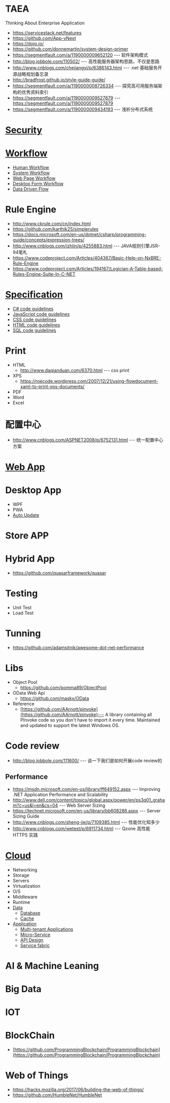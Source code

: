 # TAEA
Thinking About Enterprise Application
* https://servicestack.net/features
* https://github.com/App-vNext
* https://dojo.io/
* https://github.com/donnemartin/system-design-primer
* https://segmentfault.com/a/1190000009652120 --- 软件架构模式 
* http://blog.jobbole.com/110502/ --- 高性能服务器架构思路，不仅是思路
* http://www.cnblogs.com/chejiangyi/p/6386143.html --- .net 基础服务开源战略规划备忘录 
* http://bradfrost.github.io/style-guide-guide/
* https://segmentfault.com/a/1190000008726334 --- 探究高可用服务端架构的优秀资料索引 
* https://segmentfault.com/a/1190000009527879 --- https://segmentfault.com/a/1190000009527879
* https://segmentfault.com/a/1190000009434193 --- 浅析分布式系统 
# [Security](https://github.com/maskx/TAEA/blob/master/Security/index.md)
# [Workflow](https://github.com/maskx/TAEA/blob/master/Workflow/index.md)
* [Human Workflow](https://github.com/maskx/TAEA/blob/master/Workflow/index.md)
* [System Workflow](https://github.com/maskx/TAEA/blob/master/Workflow/index.md)
* [Web Page Workflow](https://github.com/maskx/TAEA/blob/master/Workflow/index.md)
* [Desktop Form Workflow](https://github.com/maskx/TAEA/blob/master/Workflow/index.md)
* [Data Driven Flow](https://github.com/maskx/TAEA/blob/master/Workflow/index.md)

# Rule Engine
* http://www.ckrule.com/cn/index.html
* https://github.com/karthik25/simplerules
* https://docs.microsoft.com/en-us/dotnet/csharp/programming-guide/concepts/expression-trees/
* http://www.cnblogs.com/jzhlin/p/4255883.html --- JAVA规则引擎JSR-94笔札
* https://www.codeproject.com/Articles/404367/Basic-Help-on-NxBRE-Rule-Engine
* https://www.codeproject.com/Articles/194167/Logician-A-Table-based-Rules-Engine-Suite-In-C-NET
# [Specification](https://github.com/maskx/TAEA/blob/master/Specification/index.md)
* [C# code guidelines](https://github.com/maskx/TAEA/blob/master/Specification/index.md#c-code-guidelines)
* [JavaScript code guidelines](https://github.com/maskx/TAEA/blob/master/Specification/index.md#javascript-code-guidelines)
* [CSS code guidelines](https://github.com/maskx/TAEA/blob/master/Specification/index.md#css-code-guidelines)
* [HTML code guidelines](https://github.com/maskx/TAEA/blob/master/Specification/index.md#html-code-guidelines)
* [SQL code guidelines](https://github.com/maskx/TAEA/blob/master/Specification/index.md#sql-code-guidelines)
# Print
* HTML
  - http://www.daqianduan.com/6370.html --- css print
* XPS
  - https://roecode.wordpress.com/2007/12/21/using-flowdocument-xaml-to-print-xps-documents/
* PDF
* Word
* Excel
# 配置中心
* http://www.cnblogs.com/ASPNET2008/p/6752131.html --- 统一配置中心方案
# [Web App](https://github.com/maskx/TAEA/blob/master/WebApp/index.md)
# Desktop App
* WPF
* PWA
* [Auto Update](https://github.com/maskx/TAEA/blob/master/DesktopApp/AutoUpdate.md)
# Store APP

# Hybrid App
* https://github.com/quasarframework/quasar

# Testing
* Unit Test
* Load Test
# Tunning
* https://github.com/adamsitnik/awesome-dot-net-performance
# Libs
* Object Pool
  - https://github.com/pomma89/ObjectPool
* OData Web Api
  - https://github.com/maskx/OData
* Reference
  * [https://github.com/AArnott/pinvoke](https://github.com/AArnott/pinvoke)--- A library containing all PInvoke code so you don't have to import it every time. Maintained and updated to support the latest Windows OS.

# Code review
* http://blog.jobbole.com/111600/ --- 谈一下我们是如何开展code review的

## Performance
* https://msdn.microsoft.com/en-us/library/ff649152.aspx --- Improving .NET Application Performance and Scalability
* http://www.dell.com/content/topics/global.aspx/power/en/ps3q01_graham?c=us&l=en&cs=04 --- Web Server Sizing
* https://technet.microsoft.com/en-us/library/bb608286.aspx --- Server Sizing Guide
* http://www.cnblogs.com/sheng-jie/p/7109385.html --- 性能优化知多少 
* http://www.cnblogs.com/wetest/p/6911734.html --- Qzone 高性能 HTTPS 实践 
# [Cloud](https://github.com/maskx/TAEA/blob/master/Cloud/index.md)
* Networking
* Storage
* Servers
* Virtualization
* O/S
* Middleware
* Runtime
* [Data](https://github.com/maskx/TAEA/blob/master/Cloud/Data/index.md)
  - [Database](https://github.com/maskx/TAEA/blob/master/Cloud/Data/index.md#database)
  - [Cache](https://github.com/maskx/TAEA/blob/master/Cloud/Data/index.md#cache)
* [Application](https://github.com/maskx/TAEA/blob/master/Cloud/Application/index.md)
  - [Multi-tenant Applications](https://github.com/maskx/TAEA/blob/master/Cloud/Application/index.md#multi-tenant-applications)
  - [Micro-Service](https://github.com/maskx/TAEA/blob/master/Cloud/Application/index.md#micro-service)
  - [API Design](https://github.com/maskx/TAEA/blob/master/Cloud/Application/index.md#api-design)
  - [Service fabric](https://github.com/maskx/TAEA/blob/master/Cloud/Application/index.md#service-fabric)
# AI & Machine Leaning
# Big Data
# IOT
# BlockChain
* [https://github.com/ProgrammingBlockchain/ProgrammingBlockchain](https://github.com/ProgrammingBlockchain/ProgrammingBlockchain)
# Web of Things
* https://hacks.mozilla.org/2017/06/building-the-web-of-things/
* https://github.com/HumbleNet/HumbleNet
